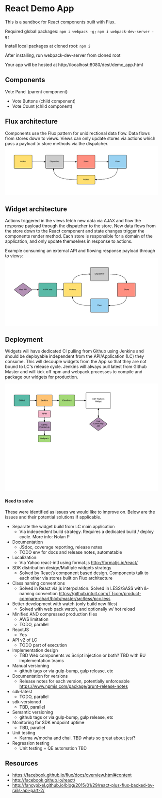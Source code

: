 # React Demo App

This is a sandbox for React components built with Flux.

Required global packages:
`npm i webpack -g;`
`npm i webpack-dev-server -g;`
  
Install local packages at cloned root:
`npm i`

After installing, run webpack-dev-server from cloned root

Your app will be hosted at http://localhost:8080/dest/demo_app.html

## Components

Vote Panel (parent component)
  - Vote Buttons (child component)
  - Vote Count (child component)

## Flux architecture
Components use the Flux pattern for unidirectional data flow. Data flows from stores down to views. Views can only update stores via actions which pass a payload to store methods via the dispatcher. 
![Flux Diagram](https://github.com/am80l/react-demo-app/blob/master/images/flux-diagram.png)

## Widget architecture
Actions triggered in the views fetch new data via AJAX and flow the response payload through the dispatcher to the store. New data flows from the store down to the React component and state changes trigger the components render method. Each store is responsible for a domain of the application, and only update themselves in response to actions.

Example consuming an external API and flowing response payload through to views:
![Flux Diagram](https://github.com/am80l/react-demo-app/blob/master/images/widget-diagram.png)

## Deployment
Widgets will have dedicated CI pulling from Github using Jenkins and should be deployable independent from the API/Application (LC) they consume. This will decouple widgets from the App so that they are not bound to LC's release cycle. Jenkins will always pull latest from Github Master and will kick off npm and webpack processes to compile and package our widgets for production. 

![Deploy Diagram](https://github.com/am80l/react-demo-app/blob/master/images/deploy-diagram.png)

#### Need to solve
These were identified as issues we would like to improve on. Below are the issues and their potential solutions if applicable.
- Separate the widget build from LC main application
  * Via independent build strategy. Requires a dedicated build / deploy cycle. More info: Nolan P
- Documentation
  * JSdoc, coverage reporting, release notes
  * TODO env for docs and release notes, automatable 
- Localization
  * Via Yahoo react-intl using format.js http://formatjs.io/react/
- SDK distribution design/Multiple widgets strategy
  * Solved by React’s component based design. Components talk to each other via stores built on Flux architecture
- Class naming conventions
  * Solved in React via js interpolation. Solved in LESS/SASS with &- naming convention https://github.intuit.com/TTcom/product-compare-chart/blob/master/src/less/pcc.less
- Better development with watch (only build new files)
  * Solved with web pack watch, and optionally w/ hot reload
- Minified AND compressed production files
  * AWS limitation  
  * TODO, parallel
- ReactJS
  * Yes
- API v2 of LC
  * TODO part of execution
- Implementation design
  * TBD Web components vs Script injection or both? TBD with BU implementation teams
- Manual versioning
  * github tags or via gulp-bump, gulp release, etc
- Documentation for versions
  * Release notes for each version, potentially enforceable https://www.npmjs.com/package/grunt-release-notes
- sdk-latest
  * TODO, parallel
- sdk-versioned
  * TBD, parallel
- Semantic versioning
  * github tags or via gulp-bump, gulp release, etc
- Monitoring for SDK endpoint uptime
  * TBD, parallel
- Unit testing
  * Karma w/mocha and chai. TBD whats so great about jest?
- Regression testing
  * Unit testing + QE automation TBD

## Resources
- https://facebook.github.io/flux/docs/overview.html#content
- http://facebook.github.io/react/
- http://fancypixel.github.io/blog/2015/01/29/react-plus-flux-backed-by-rails-api-part-2/
